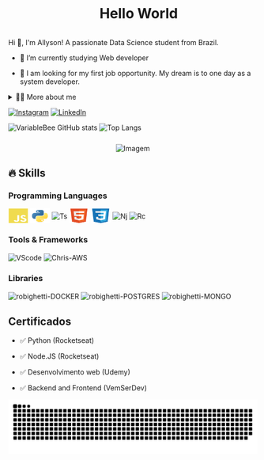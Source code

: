 <!--título-->
<div id="user-content-toc">
  <ul align="center">
    <summary><h1 style="display: inline-block">Hello World</h1></summary>
</div>

<!-- Presentation -->
<p>
  Hi 👋, I'm Allyson! A passionate Data Science student from Brazil.

  - 🌱 I’m currently studying Web developer

  - 🔭 I am looking for my first job opportunity. My dream is to one day as a system developer.
</p>

<!-- Dropdown -->
<details>
  <summary>👨‍💻 More about me</summary>

  - 💬I'm 19 years old, I currently live in Brazil. I speak intermediate English and experience with SQL, Javascripts, Typescripts, Data Visualization. 
  - ⚡ I like reading, whether it's a good book, manga or comics, as well as going to the gym and playing games! I believe that our personal interests are oriented towards a more accurate perception of things and solving problems.
</details>

<!-- Links -->

[![Instagram](https://img.shields.io/badge/Instagram-E4405F?style=for-the-badge&logo=instagram&logoColor=white)](https://www.instagram.com/dev.allyson/)
[![LinkedIn](https://img.shields.io/badge/LinkedIn-0077B5?style=for-the-badge&logo=linkedin&logoColor=white)](https://www.linkedin.com/in/allyson-batista-784368231/)

<!-- GithubStats -->
![VariableBee GitHub stats](https://github-readme-stats.vercel.app/api?username=allysonedu&show_icons=true&theme=tokyonight)
![Top Langs](https://github-readme-stats.vercel.app/api/top-langs/?username=allysonedu&langs_count=8&show_icons=true&theme=tokyonight)
<!-- Portfolio -->


###
<!-- GIF -->
<p align="center">
  <img align="center" src="https://github.com/user-attachments/assets/e881395e-6623-4a13-88bf-0d1ff7aa20cf" alt="Imagem" width="650px">
  

</p>

## 🔥 Skills
<!-- Skills: Programming Languages -->
  <div style="flex-basis: 48%;">
    <h3>Programming Languages</h3>
    <img align="center" alt="Js" height="30" width="40" src="https://raw.githubusercontent.com/devicons/devicon/master/icons/javascript/javascript-plain.svg">
    <img align="center" alt="Js" height="30" width="40" src="https://raw.githubusercontent.com/devicons/devicon/master/icons/python/python-original.svg">
    <img align="center" alt="Ts" height="30" width="40"  src="https://cdn.jsdelivr.net/gh/devicons/devicon/icons/typescript/typescript-original.svg" height="40" alt="typescript logo">
    <img align="center" alt="HTML" height="30" width="40" src="https://raw.githubusercontent.com/devicons/devicon/master/icons/html5/html5-original.svg">
    <img align="center" alt="CSS" height="30" width="40" src="https://raw.githubusercontent.com/devicons/devicon/master/icons/css3/css3-original.svg">
    <img align="center" alt="Nj" height="30" width="40"  src="https://cdn.jsdelivr.net/gh/devicons/devicon/icons/nodejs/nodejs-original.svg" height="40" alt="nodejs logo"">
    <img align="center" alt="Rc" height="30" width="40"  src="https://cdn.jsdelivr.net/gh/devicons/devicon/icons/react/react-original.svg" height="40" alt="react logo" ">
 
  </div>
  
  <!-- Skills: Tools & Frameworks -->
  <div style="flex-basis: 48%;">
    <h3>Tools & Frameworks</h3>
    <img align="center" alt="VScode" height="30" width="40" src="https://cdn.jsdelivr.net/gh/devicons/devicon/icons/vscode/vscode-original.svg">
    <img align="center" alt="Chris-AWS" height="30" width="40" src="https://cdn.jsdelivr.net/gh/devicons/devicon/icons/git/git-original.svg">
  
  
  </div>
  
  <!-- Skills: Libraries -->
  <div style="flex-basis: 48%;">
    <h3>Libraries</h3>
   
   <img align="center" alt="robighetti-DOCKER" height="30" width="40" src="https://cdn.jsdelivr.net/gh/devicons/devicon/icons/docker/docker-plain-wordmark.svg">
   <img align="center" alt="robighetti-POSTGRES" height="30" width="40" src="https://cdn.jsdelivr.net/gh/devicons/devicon/icons/postgresql/postgresql-original-wordmark.svg">
   <img align="center" alt="robighetti-MONGO" height="30" width="40" src="https://cdn.jsdelivr.net/gh/devicons/devicon/icons/mongodb/mongodb-original-wordmark.svg">
   
## Certificados

- ✅ Python (Rocketseat)
- ✅ Node.JS (Rocketseat)
- ✅ Desenvolvimento web (Udemy)
- ✅ Backend and Frontend (VemSerDev)
  
  
  </div>
<div align="center">
  <img src="https://raw.githubusercontent.com/platane/snk/output/github-contribution-grid-snake-dark.svg" alt="Allyson" />
</div>







